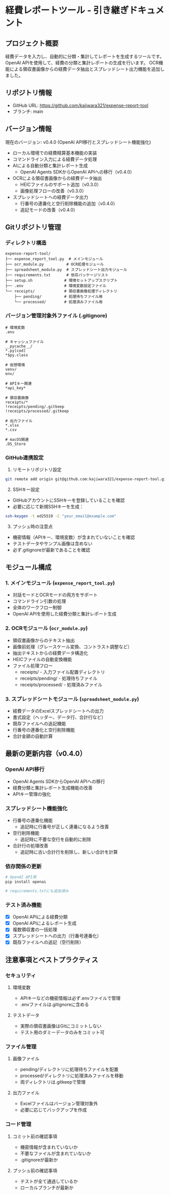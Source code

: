 # 経費レポートツール - 引き継ぎドキュメント

## プロジェクト概要

経費データを入力し、自動的に分類・集計してレポートを生成するツールです。
OpenAI APIを使用して、経費の分類と集計レポートの生成を行います。
OCR機能による領収書画像からの経費データ抽出とスプレッドシート出力機能を追加しました。

## リポジトリ情報
- GitHub URL: https://github.com/kajiwara321/expense-report-tool
- ブランチ: main

## バージョン情報

現在のバージョン: v0.4.0 (OpenAI API移行とスプレッドシート機能強化)
- ローカル環境での経費精算基本機能の実装
- コマンドライン入力による経費データ処理
- AIによる自動分類と集計レポート生成
  - OpenAI Agents SDKからOpenAI APIへの移行（v0.4.0）
- OCRによる領収書画像からの経費データ抽出
  - HEICファイルのサポート追加（v0.3.0）
  - 画像処理フローの改善（v0.3.0）
- スプレッドシートへの経費データ出力
  - 行番号の連番化と空行削除機能の追加（v0.4.0）
  - 追記モードの改善（v0.4.0）

## Gitリポジトリ管理

### ディレクトリ構造
```
expense-report-tool/
├── expense_report_tool.py  # メインモジュール
├── ocr_module.py          # OCR処理モジュール
├── spreadsheet_module.py  # スプレッドシート出力モジュール
├── requirements.txt       # 依存パッケージリスト
├── setup.sh              # 環境セットアップスクリプト 
├── .env                  # 環境変数設定ファイル
└── receipts/             # 領収書画像処理ディレクトリ
    ├── pending/          # 処理待ちファイル用
    └── processed/        # 処理済みファイル用
```

### バージョン管理対象外ファイル (.gitignore)
```
# 環境変数
.env

# キャッシュファイル
__pycache__/
*.py[cod]
*$py.class

# 仮想環境
venv/
env/

# APIキー関連
*api_key*

# 領収書画像
receipts/*
!receipts/pending/.gitkeep
!receipts/processed/.gitkeep

# 出力ファイル
*.xlsx
*.csv

# macOS関連
.DS_Store
```

### GitHub連携設定
1. リモートリポジトリ設定
```bash
git remote add origin git@github.com:kajiwara321/expense-report-tool.git
```

2. SSHキー設定
- GitHubアカウントにSSHキーを登録していることを確認
- 必要に応じて新規SSHキーを生成：
```bash
ssh-keygen -t ed25519 -C "your_email@example.com"
```

3. プッシュ時の注意点
- 機密情報（APIキー、環境変数）が含まれていないことを確認
- テストデータやサンプル画像は含めない
- 必ず.gitignoreが最新であることを確認

## モジュール構成

### 1. メインモジュール (`expense_report_tool.py`)
- 対話モードとOCRモードの両方をサポート
- コマンドライン引数の処理
- 全体のワークフロー制御
- OpenAI APIを使用した経費分類と集計レポート生成

### 2. OCRモジュール (`ocr_module.py`)
- 領収書画像からのテキスト抽出
- 画像前処理（グレースケール変換、コントラスト調整など）
- 抽出テキストからの経費データ構造化
- HEICファイルの自動変換機能
- ファイル処理フロー
  - receipts/ - 入力ファイル配置ディレクトリ
  - receipts/pending/ - 処理待ちファイル
  - receipts/processed/ - 処理済みファイル

### 3. スプレッドシートモジュール (`spreadsheet_module.py`)
- 経費データのExcelスプレッドシートへの出力
- 書式設定（ヘッダー、データ行、合計行など）
- 既存ファイルへの追記機能
- 行番号の連番化と空行削除機能
- 合計金額の自動計算

## 最新の更新内容（v0.4.0）

### OpenAI API移行
- OpenAI Agents SDKからOpenAI APIへの移行
- 経費分類と集計レポート生成機能の改善
- APIキー管理の強化

### スプレッドシート機能強化
- 行番号の連番化機能
  - 追記時に行番号が正しく連番になるよう改善
- 空行削除機能
  - 追記時に不要な空行を自動的に削除
- 合計行の処理改善
  - 追記時に古い合計行を削除し、新しい合計を計算

### 依存関係の更新
```bash
# OpenAI API用
pip install openai

# requirements.txtにも追加済み
```

### テスト済み機能
- [x] OpenAI APIによる経費分類
- [x] OpenAI APIによるレポート生成
- [x] 複数領収書の一括処理
- [x] スプレッドシートへの出力（行番号連番化）
- [x] 既存ファイルへの追記（空行削除）

## 注意事項とベストプラクティス

### セキュリティ
1. 環境変数
   - APIキーなどの機密情報は必ず.envファイルで管理
   - .envファイルは.gitignoreに含める

2. テストデータ
   - 実際の領収書画像はGitにコミットしない
   - テスト用のダミーデータのみをコミット可

### ファイル管理
1. 画像ファイル
   - pending/ディレクトリに処理待ちファイルを配置
   - processed/ディレクトリに処理済みファイルを移動
   - 両ディレクトリは.gitkeepで管理

2. 出力ファイル
   - Excelファイルはバージョン管理対象外
   - 必要に応じてバックアップを作成

### コード管理
1. コミット前の確認事項
   - 機密情報が含まれていないか
   - 不要なファイルが含まれていないか
   - .gitignoreが最新か

2. プッシュ前の確認事項
   - テストが全て通過しているか
   - ローカルブランチが最新か
